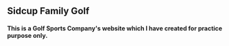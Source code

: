 <h2>Sidcup Family Golf</h2>
<h4>This is a Golf Sports Company's website which I have created for practice purpose only.</h4>
